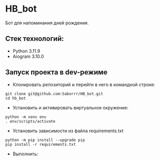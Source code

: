 # HB_bot
Бот для напоминания дней рождения.


## Стек технологий:

- Python 3.11.9
- Aiogram 3.10.0


## Запуск проекта в dev-режиме

- Клонировать репозиторий и перейти в него в командной строке:

```
git clone git@github.com:Saborrr/HB_bot.git
cd hb_bot
```

- Установить и активировать виртуальное окружение:

```
python -m venv env
. env/scripts/activate
```

- Установить зависимости из файла requirements.txt

```
python -m pip install --upgrade pip
pip install -r requirements.txt
```

- Выполнить:

